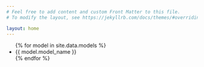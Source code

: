 ```yaml
---
# Feel free to add content and custom Front Matter to this file.
# To modify the layout, see https://jekyllrb.com/docs/themes/#overriding-theme-defaults

layout: home
---
```

<ul>
    {% for model in site.data.models %}
    <li class="model">{{ model.model_name }}</li>
    {% endfor %}
</ul>